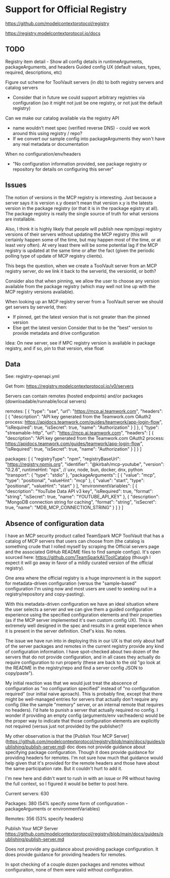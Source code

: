 # Support for Official Registry

https://github.com/modelcontextprotocol/registry

https://registry.modelcontextprotocol.io/docs

## TODO

Registry item detail - Show all config details in runtimeArguments, packageArguments, and headers
Guided config UX (default values, types, required, descriptions, etc)

Figure out scheme for ToolVault servers (in db) to both registry servers and catalog servers
- Consider that in future we could support arbitrary registries via configuration (so it might not just be one registry, or not just the default registry)

Can we make our catalog available via the registry API
- name wouldn't meet spec (verified reverse DNS) - could we work around this using registry / repo?
- If we convert our sample config into packageArguments they won't have any real metadata or documentation

When no configuration/env/headers
- "No configuration information provided, see package registry or repository for details on configuring this server"

## Issues

The notion of versions in the MCP registry is interesting.  Just because a server says it is version x.y doesn't mean that version x.y is the latests version in the package registry (or that it is in the rpackage egistry at all).  The package registry is really the single source of truth for what versions are installable.

Also, I think it is highly likely that people will publish new npm/pypi registry versions of their servers without updating the MCP registry (this will certainly happen some of the time, but may happen most of the time, or at least very often).  At very least there will be some potential lag if the MCP registry is updated at the same time or after the fact (given the periodic polling type of update of MCP registry clients).

This begs the question, when we create a ToolVault server from an MCP registry server, do we link it back to the serverId, the versionId, or both?

Consider also that when pinning, we allow the user to choose any version available from the package registry (which may well not line up with the MCP registry versions available).

When looking up an MCP registry server from a ToolVault server we should get servers by serverId, then:
- If pinned, get the latest version that is not greater than the pinned version
- Else get the latest version
Consider that to be the "best" version to provide metadata and drive configuration

Idea: On new server, see if MPC registry version is available in package registry, and if so, pin to that version, else float

## Data

See: registry-openapi.yml

Get from: https://registry.modelcontextprotocol.io/v0/servers

Servers can contain remotes (hosted endpoints) and/or packages (downloadable/runnable/local servers)

remotes: [
    {
        "type": "sse",
        "url": "https://mcp.ai.teamwork.com",
        "headers": [
            {
                "description": "API key generated from the Teamwork.com OAuth2 process: https://apidocs.teamwork.com/guides/teamwork/app-login-flow",
                "isRequired": true,
                "isSecret": true,
                "name": "Authorization"
            }
        ]
    },
    {
        "type": "streamable-http",
        "url": "https://mcp.ai.teamwork.com",
        "headers": [
            {
                "description": "API key generated from the Teamwork.com OAuth2 process: https://apidocs.teamwork.com/guides/teamwork/app-login-flow",
                "isRequired": true,
                "isSecret": true,
                "name": "Authorization"
            }
        ]
    }
]

packages: [
    {
        "registryType": "npm",
        "registryBaseUrl": "https://registry.npmjs.org",
        "identifier": "@kirbah/mcp-youtube",
        "version": "0.2.6",
        runtimeHint: "npx", // uxv, node, bun, docker, dnx, python
        "transport": {
            "type": "stdio"
        },
        "packageArguments": [
            {
                "value": "mcp",
                "type": "positional",
                "valueHint": "mcp"
            },
            {
                "value": "start",
                "type": "positional",
                "valueHint": "start"
            }
        ],
        "environmentVariables": [
            {
                "description": "YouTube Data API v3 key",
                "isRequired": true,
                "format": "string",
                "isSecret": true,
                "name": "YOUTUBE_API_KEY"
            },
            {
                "description": "MongoDB connection string for caching",
                "format": "string",
                "isSecret": true,
                "name": "MDB_MCP_CONNECTION_STRING"
            }
        ]
    }
]

## Absence of configuration data

I have an MCP security product called TeamSpark MCP ToolVault that has a catalog of MCP servers that users can choose from (the catalog is something crude that I rolled myself by scraping the Official servers page and the associated GitHub README files to find sample configs).  It's open sourced here: https://github.com/TeamSparkAI/ToolCatalog (though I expect it will go away in favor of a mildly curated version of the official registry).

One area where the official registry is a huge improvment is in the support for metadata-driven configuration (versus the "sample-based" configuration I'm using now and most users are used to seeking out in a registry/repository and copy-pasting).

With this metadata-driven configuration we have an ideal situation where the user selects a server and we can give them a guided configuration experience using the specified configuration elements and their properties (as if the MCP server implemented it's own custom config UX).  This is extremely well designed in the spec and results in a great experience when it is present in the server definition.  Chef's kiss.  No notes.

The issue we have run into in deploying this in our UX is that only about half of the server packages and remotes in the current registry provide any kind of configuration information.  I have spot-checked about two dozen of the servers that do not provide configuration, and in all cases they actually do require configuration to run properly (these are back to the old "go look at the README in the registry/repo and find a server config JSON to copy/paste").

My initial reaction was that we would just treat the abscence of configuration as "no configuration specified" instead of "no configuration required" (our initial naive aproach).  This is probably fine, except that there might be well-managed entries for servers that actually don't require any config (like the sample "memory" server, or an internal remote that requires no headers).  I'd hate to punish a server that actually required no config.  I wonder if providing an empty config (arguments/env var/headers) would be the proper way to indicate that those configuration elements are explicitly not required (versus just not provided by the publisher)?

My other observation is that the [Publish Your MCP Server]
(https://github.com/modelcontextprotocol/registry/blob/main/docs/guides/publishing/publish-server.md) doc does not provide guidance about specifying package configuration.  Though it does provide guidance for providing headers for remotes.  I'm not sure how much that guidance would help given that it's provided for the remote headers and those have about the same participation rate.  But it couldn't hurt to add it.

I'm new here and didn't want to rush in with an issue or PR without having the full context, so I figured it would be better to post here.

Current servers: 630

Packages: 380 (54% specify some form of configuration - packageArguments or environmentVariables)

Remotes: 356 (53% specify headers)

Publish Your MCP Server
https://github.com/modelcontextprotocol/registry/blob/main/docs/guides/publishing/publish-server.md

Does not provide any guidance about providing package configuration.  It does provide guidance for providing headers for remotes.

In spot checking of a couple dozen packages and remotes without configuraiton, none of them were valid without configuration.